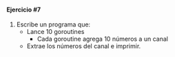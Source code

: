 #### Ejercicio #7

1. Escribe un programa que:
    * Lance 10 goroutines
        + Cada goroutine agrega 10 números a un canal
    * Extrae los números del canal e imprimir.